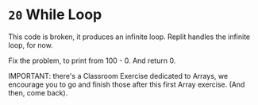 # `20` While Loop

This code is broken, it produces an infinite loop. Replit handles the infinite loop, for now.

Fix the problem, to print from 100 - 0. And return 0.

IMPORTANT: there's a Classroom Exercise dedicated to Arrays, we encourage you to go and finish those after this first Array exercise. (And then, come back).

